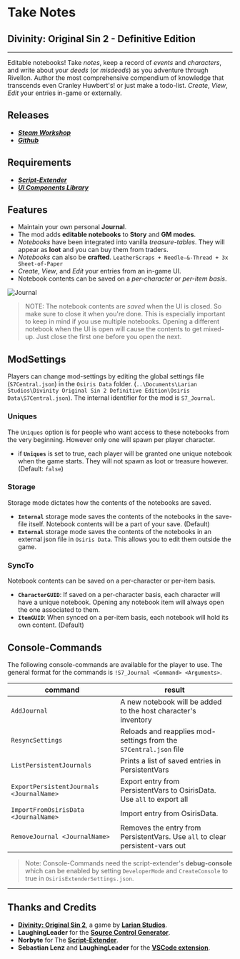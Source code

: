 # Take Notes

## Divinity: Original Sin 2 - Definitive Edition

----------

Editable notebooks! Take _notes_, keep a record of _events_ and _characters_, and write about your _deeds_ (or _misdeeds_) as you adventure through Rivellon. Author the most comprehensive compendium of knowledge that transcends even Cranley Huwbert's! or just make a todo-list. _Create_, _View_, _Edit_ your entries in-game or externally.

## Releases

* ***[Steam Workshop](https://steamcommunity.com/sharedfiles/filedetails/?id=2337247947)***
* ***[Github](https://github.com/HunterGhost27/Take-Notes)***

## Requirements

* ***[Script-Extender](https://github.com/Norbyte/ositools)***
* ***[UI Components Library](https://github.com/HunterGhost27/UI-Components-Library)***

## Features

* Maintain your own personal **Journal**.
* The mod adds **editable notebooks** to **Story** and **GM modes**.
* _Notebooks_ have been integrated into vanilla _treasure-tables_. They will appear as **loot** and you can buy them from traders.
* _Notebooks_ can also be **crafted**. `LeatherScraps + Needle-&-Thread + 3x Sheet-of-Paper`
* _Create_, _View_, and _Edit_ your entries from an in-game UI.
* Notebook contents can be saved on a _per-character_ or _per-item basis_.

![Journal](https://imgur.com/tHcOoGF.png)

>NOTE: The notebook contents are _saved_ when the UI is closed. So make sure to close it when you're done. This is especially important to keep in mind if you use multiple notebooks. Opening a different notebook when the UI is open will cause the contents to get mixed-up. Just close the first one before you open the next.

## ModSettings

Players can change mod-settings by editing the global settings file (`S7Central.json`) in the `Osiris Data` folder. (`..\Documents\Larian Studios\Divinity Original Sin 2 Definitive Edition\Osiris Data\S7Central.json`). The internal identifier for the mod is `S7_Journal`.

### Uniques

The `Uniques` option is for people who want access to these notebooks from the very beginning. However only one will spawn per player character.

* if **`Uniques`** is set to true, each player will be granted one unique notebook when the game starts. They will not spawn as loot or treasure however. (Default: `false`)

### Storage

Storage mode dictates how the contents of the notebooks are saved.

* **`Internal`** storage mode saves the contents of the notebooks in the save-file itself. Notebook contents will be a part of your save. (Default)
* **`External`** storage mode saves the contents of the notebooks in an external json file in `Osiris Data`. This allows you to edit them outside the game. 

### SyncTo

Notebook contents can be saved on a per-character or per-item basis.

* **`CharacterGUID`**: If saved on a per-character basis, each character will have a unique notebook. Opening any notebook item will always open the one associated to them.
* **`ItemGUID`**: When synced on a per-item basis, each notebook will hold its own content. (Default)

## Console-Commands

The following console-commands are available for the player to use. The general format for the commands is `!S7_Journal <Command> <Arguments>`.

| command                                  | result                                                                        |
| ---------------------------------------- | ----------------------------------------------------------------------------- |
| `AddJournal`                             | A new notebook will be added to the host character's inventory                |
| `ResyncSettings`                         | Reloads and reapplies mod-settings from the `S7Central.json` file             |
| `ListPersistentJournals`                 | Prints a list of saved entries in PersistentVars                              |
| `ExportPersistentJournals <JournalName>` | Export entry from PersistentVars to OsirisData. Use `all` to export all       |
| `ImportFromOsirisData <JournalName>`     | Import entry from OsirisData.                                                 |
| `RemoveJournal <JournalName>`            | Removes the entry from PersistentVars. Use `all` to clear persistent-vars out |

>Note: Console-Commands need the script-extender's **debug-console** which can be enabled by setting `DeveloperMode` and `CreateConsole` to true in `OsirisExtenderSettings.json`.

----------

## Thanks and Credits

* [**Divinity: Original Sin 2**](http://store.steampowered.com/app/435150/Divinity_Original_Sin_2/), a game by **[Larian Studios](http://larian.com/)**.
* **LaughingLeader** for the **[Source Control Generator](https://github.com/LaughingLeader/SourceControlGenerator)**.
* **Norbyte** for The **[Script-Extender](https://github.com/Norbyte/ositools)**.
* **Sebastian Lenz** and **LaughingLeader** for the **[VSCode extension](https://marketplace.visualstudio.com/items?itemName=sebastian-lenz.divinity-vscode)**.
